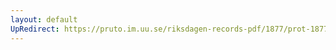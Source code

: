 ```yaml
---
layout: default
UpRedirect: https://pruto.im.uu.se/riksdagen-records-pdf/1877/prot-1877--ak--006/prot-1877--ak--006_000.pdf
---
```

